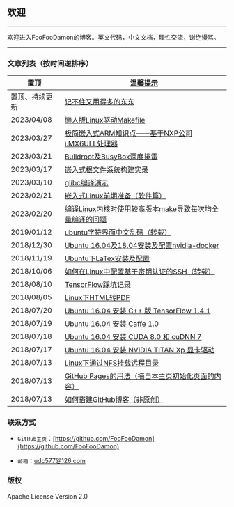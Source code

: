 <meta http-equiv="Content-Type" content="text/html; charset=utf-8">

<head>
    <base target="_blank">
</head>

## 欢迎

---------------------------------------------------------------------------

欢迎进入FooFooDamon的博客。英文代码，中文文档，理性交流，谢绝谩骂。

---------------------------------------------------------------------------

### 文章列表（按时间逆排序）

置顶 | [温馨提示](温馨提示.md)
-- | --
置顶、持续更新 | [记不住又用得多的东东](记不住又用得多的东东.md)
2023/04/08 | [懒人版Linux驱动Makefile](懒人版Linux驱动Makefile.md)
2023/03/27 | [极简嵌入式ARM知识点——基于NXP公司i.MX6ULL处理器](极简嵌入式ARM知识点——基于NXP公司i.MX6ULL处理器.md)
2023/03/21 | [Buildroot及BusyBox深度排雷](Buildroot及BusyBox深度排雷.md)
2023/03/17 | [嵌入式根文件系统构建实录](嵌入式根文件系统构建实录.md)
2023/03/10 | [glibc编译演示](glibc编译演示.md)
2023/02/21 | [嵌入式Linux前期准备（软件篇）](嵌入式Linux前期准备——软件篇.md)
2023/02/20 | [编译Linux内核时使用较高版本make导致每次均全量编译的问题](编译Linux内核时使用较高版本make导致每次均全量编译的问题.md)
2019/01/12 | <a href="ubuntu字符界面中文乱码 - chinabinlang的专栏 - CSDN博客.pdf">ubuntu字符界面中文乱码（转载）</a>
2018/12/30 | [Ubuntu 16.04及18.04安装及配置nvidia-docker](Ubuntu_16.04及18.04安装及配置nvidia-docker.md)
2018/11/19 | [Ubuntu下LaTex安装及配置](Ubuntu下LaTex安装及配置.md)
2018/10/06 | [如何在Linux中配置基于密钥认证的SSH（转载）](如何在Linux中配置基于密钥认证的SSH——转载.pdf)
2018/08/10 | [TensorFlow踩坑记录](TensorFlow踩坑记录.md)
2018/08/05 | [Linux下HTML转PDF](Linux下HTML转PDF.md)
2018/07/20 | [Ubuntu 16.04 安装 C++ 版 TensorFlow 1.4.1](Ubuntu_16.04安装C++版TensorFlow_1.4.1.md)
2018/07/19 | [Ubuntu 16.04 安装 Caffe 1.0](Ubuntu_16.04安装Caffe_1.0.md)
2018/07/18 | [Ubuntu 16.04 安装 CUDA 8.0 和 cuDNN 7](Ubuntu_16.04安装CUDA_8.0和cuDNN_7.md)
2018/07/17 | [Ubuntu 16.04 安装 NVIDIA TITAN Xp 显卡驱动](Ubuntu_16.04安装NVIDIA_TITAN_Xp显卡驱动.md)
2018/07/13 | [Linux下通过NFS挂载远程目录](Linux下通过NFS挂载远程目录.md)
2018/07/13 | [GitHub Pages的用法（摘自本主页初始化页面的内容）](GitHub_Pages的用法.md)
2018/07/13 | [如何搭建GitHub博客（非原创）](如何搭建GitHub博客——非原创.md)


### 联系方式

* `GitHub主页`：[https://github.com/FooFooDamon](https://github.com/FooFooDamon)

* `邮箱`：<udc577@126.com>


### 版权

Apache License Version 2.0

